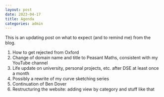 ```yaml
---
layout: post
date: 2023-04-17
title: Agenda
categories: admin
---
```


This is an updating post on what to expect (and to remind me) from the blog.

1. How to get rejected from Oxford
4. Change of domain name and title to Peasant Maths, consistent with my YouTube channel
5. Life update on university, personal projects, etc. after DSE at least once a month
6. Possibly a rewrite of my curve sketching series
7. Continuation of Ben Dover
8. Restructuring the website: adding view by category and stuff like that